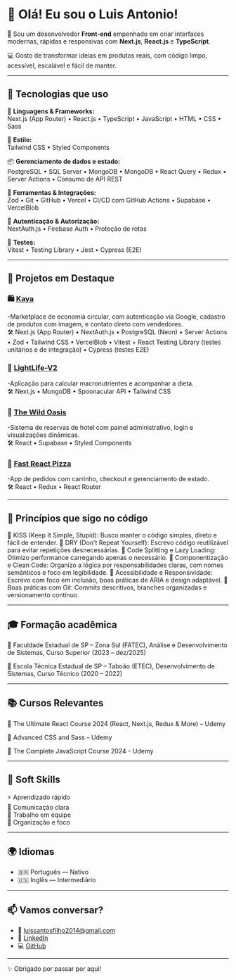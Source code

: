 # 👋 Olá! Eu sou o Luis Antonio!

🎯 Sou um desenvolvedor **Front-end** empenhado em criar interfaces modernas, rápidas e responsivas com **Next.js**, **React.js** e **TypeScript**.

💻 Gosto de transformar ideias em produtos reais, com código limpo, acessível, escalável e fácil de manter.

---

## 🚀 Tecnologias que uso

🧠 **Linguagens & Frameworks:**  
Next.js (App Router) • React.js • TypeScript • JavaScript • HTML • CSS • Sass

🎨 **Estilo:**  
Tailwind CSS • Styled Components

📦 **Gerenciamento de dados e estado:**  
PostgreSQL • SQL Server • MongoDB • MongoDB • React Query • Redux • Server Actions • Consumo de API REST

🧰 **Ferramentas & Integrações:**  
Zod • Git • GitHub • Vercel • CI/CD com GitHub Actions • Supabase • VercelBlob

🔐 **Autenticação & Autorização:**  
NextAuth.js • Firebase Auth • Proteção de rotas

🧪 **Testes:**  
Vitest • Testing Library • Jest • Cypress (E2E)

---

## 🧩 Projetos em Destaque

### 🛍️ [Kaya](https://github.com/luisantoniofilho/kaya)
-Marketplace de economia circular, com autenticação via Google, cadastro de produtos com imagem, e contato direto com vendedores.  
🛠️ Next.js (App Router) • NextAuth.js • PostgreSQL (Neon) • Server Actions • Zod • Tailwind CSS • VercelBlob • Vitest + React Testing Library (testes unitários e de integração) • Cypress (testes E2E)

### 🥦 [LightLife-V2](https://github.com/luisantoniofilho/lightlife-v2)
-Aplicação para calcular macronutrientes e acompanhar a dieta.  
🛠️ Next.js • MongoDB • Spoonacular API • Tailwind CSS

### 🏨 [The Wild Oasis](https://github.com/luisantoniofilho/the-wild-oasis)
-Sistema de reservas de hotel com painel administrativo, login e visualizações dinâmicas.  
🛠️ React • Supabase • Styled Components

### 🍕 [Fast React Pizza](https://github.com/luisantoniofilho/fast-react-pizza)
-App de pedidos com carrinho, checkout e gerenciamento de estado.  
🛠️ React • Redux • React Router

---

## 🧠 Princípios que sigo no código

📌 KISS (Keep It Simple, Stupid): Busco manter o código simples, direto e fácil de entender.
📌 DRY (Don't Repeat Yourself): Escrevo código reutilizável para evitar repetições desnecessárias.
📌 Code Splitting e Lazy Loading: Otimizo performance carregando apenas o necessário.
📌 Componentização e Clean Code: Organizo a lógica por responsabilidades claras, com nomes semânticos e foco em legibilidade.
📌 Acessibilidade e Responsividade: Escrevo com foco em inclusão, boas práticas de ARIA e design adaptável.
📌 Boas práticas com Git: Commits descritivos, branches organizadas e versionamento contínuo.

---

## 🎓 Formação acadêmica

📘 Faculdade Estadual de SP – Zona Sul (FATEC), Análise e Desenvolvimento de Sistemas, Curso Superior (2023 – dez/2025)

📗 Escola Técnica Estadual de SP – Taboão (ETEC), Desenvolvimento de Sistemas, Curso Técnico (2020 – 2022)

---

## 📚 Cursos Relevantes

📙 The Ultimate React Course 2024 (React, Next.js, Redux & More) – Udemy

📓 Advanced CSS and Sass – Udemy

📘 The Complete JavaScript Course 2024 – Udemy

---

## 🧠 Soft Skills

⚡ Aprendizado rápido  
💬 Comunicação clara  
🤝 Trabalho em equipe  
🧩 Organização e foco

---

## 🌍 Idiomas

- 🇧🇷 Português — Nativo  
- 🇺🇸 Inglês — Intermediário

---

## 📫 Vamos conversar?

- 📧 [luissantosfilho2014@gmail.com](mailto:luissantosfilho2014@gmail.com)  
- 💼 [LinkedIn](https://www.linkedin.com/in/luis-antonio-497180299/)  
- 💻 [GitHub](https://github.com/luisantoniofilho)

---

✨ Obrigado por passar por aqui!
